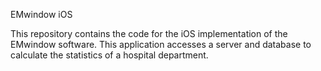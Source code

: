 EMwindow iOS

This repository contains the code for the iOS implementation of the EMwindow software. 
This application accesses a server and database to calculate the statistics of a hospital department. 
